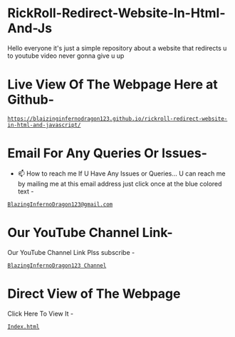 # RickRoll-Redirect-Website-In-Html-And-Js
Hello everyone it's just a simple repository about a website that redirects u to youtube video never gonna give u up

# Live View Of The Webpage Here at Github-
<a href="https://blaizinginfernodragon123.github.io/rickroll-redirect-website-in-html-and-javascript/">

```
https://blaizinginfernodragon123.github.io/rickroll-redirect-website-in-html-and-javascript/
```
</a>

# Email For Any Queries Or Issues-
- 📫 How to reach me If U Have Any Issues or Queries... U can reach me by mailing me at this email address just click once at the blue colored text - <a href="mailto:bibhabbarua@gmail.com">

```
BlazingInfernoDragon123@gmail.com
```
</a>

# Our YouTube Channel Link-
Our YouTube Channel Link Plss subscribe -
<a href="https://youtube.com/channel/UC94rjmYz21IBREgkLaQ7NVA">

```
BlazingInfernoDragon123 Channel
```
</a>

# Direct View of The Webpage 
Click Here To View It -
<a href="https://youtu.be/dQw4w9WgXcQ">

```
Index.html
```
</a>
